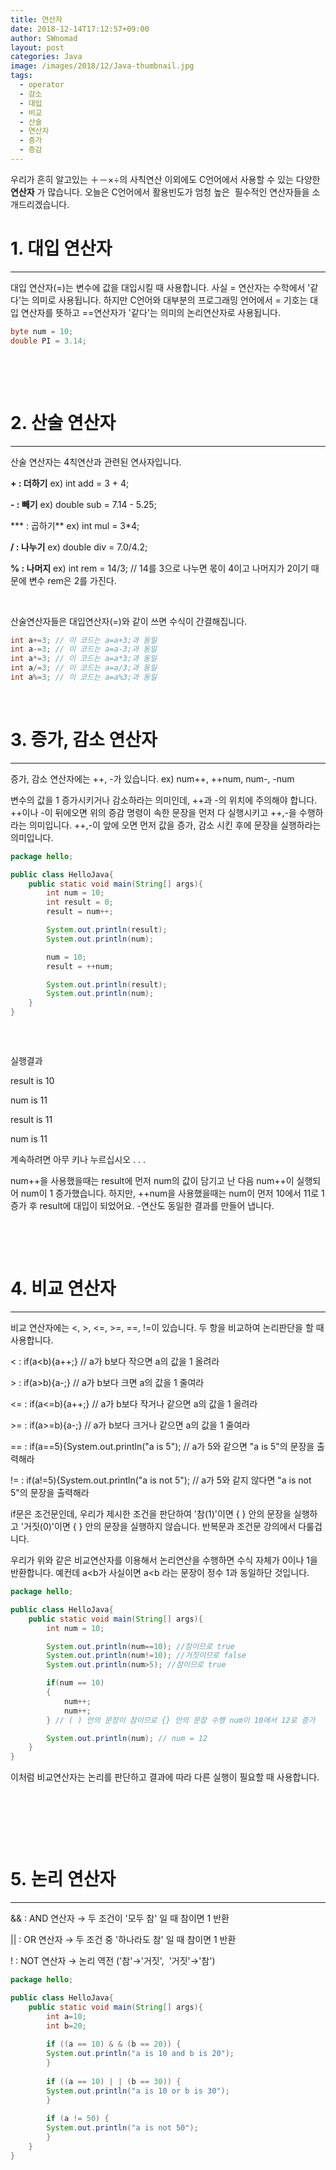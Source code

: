 ```yaml
---
title: 연산자
date: 2018-12-14T17:12:57+09:00
author: SWnomad
layout: post
categories: Java
image: /images/2018/12/Java-thumbnail.jpg
tags:
  - operator
  - 감소
  - 대입
  - 비교
  - 산술
  - 연산자
  - 증가
  - 증감
---
```

우리가 흔히 알고있는 ＋－×÷의 사칙연산 이외에도 C언어에서 사용할 수 있는 다양한 **연산자** 가 많습니다. 오늘은 C언어에서 활용빈도가 엄청 높은  필수적인 연산자들을 소개드리겠습니다.

# 1. 대입 연산자

* * *

대입 연산자(=)는 변수에 값을 대입시킬 때 사용합니다. 사실 = 연산자는 수학에서 '같다'는 의미로 사용됩니다. 하지만 C언어와 대부분의 프로그래밍 언어에서 = 기호는 대입 연산자를 뜻하고 ==연산자가 '같다'는 의미의 논리연산자로 사용됩니다.

~~~ java
byte num = 10;
double PI = 3.14;
~~~

&nbsp;

&nbsp;

# 2. 산술 연산자

* * *

산술 연산자는 4칙연산과 관련된 연사자입니다.

**+ : 더하기** ex) int add = 3 + 4;

**- : 빼기** ex) double sub = 7.14 - 5.25;

*** : 곱하기** ex) int mul = 3*4;

**/ : 나누기** ex) double div = 7.0/4.2;

**% : 나머지** ex) int rem = 14/3; // 14를 3으로 나누면 몫이 4이고 나머지가 2이기 때문에 변수 rem은 2를 가진다.

&nbsp;

산술연산자들은 대입연산자(=)와 같이 쓰면 수식이 간결해집니다.

~~~ java
int a+=3; // 이 코드는 a=a+3;과 동일
int a-=3; // 이 코드는 a=a-3;과 동일
int a*=3; // 이 코드는 a=a*3;과 동일
int a/=3; // 이 코드는 a=a/3;과 동일
int a%=3; // 이 코드는 a=a%3;과 동일
~~~

&nbsp;

# 

# 3. 증가, 감소 연산자

* * *

증가, 감소 연산자에는 ++, -가 있습니다. ex) num++, ++num, num-, -num

변수의 값을 1 증가시키거나 감소하라는 의미인데, ++과 -의 위치에 주의해야 합니다. ++이나 -이 뒤에오면 위의 증감 명령이 속한 문장을 먼저 다 실행시키고 ++,-을 수행하라는 의미입니다. ++,-이 앞에 오면 먼저 값을 증가, 감소 시킨 후에 문장을 실행하라는 의미입니다.

~~~ java
package hello;

public class HelloJava{
    public static void main(String[] args){
        int num = 10;
        int result = 0;
        result = num++;

        System.out.println(result);
        System.out.println(num);

        num = 10;
        result = ++num;

        System.out.println(result);
        System.out.println(num);
    }
}
~~~

~~~ java

~~~

&nbsp;

실행결과

result is 10


num is 11




result is 11


num is 11


계속하려면 아무 키나 누르십시오 . . .</pre>

num++을 사용했을때는 result에 먼저 num의 값이 담기고 난 다음 num++이 실행되어 num이 1 증가했습니다. 하지만, ++num을 사용했을때는 num이 먼저 10에서 11로 1 증가 후 result에 대입이 되었어요. -연산도 동일한 결과를 만들어 냅니다.

&nbsp;

&nbsp;

# 

# 4. 비교 연산자

* * *

비교 연산자에는 <, >, <=, >=, ==, !=이 있습니다. 두 항을 비교하여 논리판단을 할 때 사용합니다.

\< : if(a<b){a++;} // a가 b보다 작으면 a의 값을 1 올려라

\> : if(a>b){a-;} // a가 b보다 크면 a의 값을 1 줄여라

\<= : if(a<=b){a++;} // a가 b보다 작거나 같으면 a의 값을 1 올려라

\>= : if(a>=b){a-;} // a가 b보다 크거나 같으면 a의 값을 1 줄여라

== : if(a==5){System.out.println("a is 5"); // a가 5와 같으면 "a is 5"의 문장을 출력해라

!= : if(a!=5){System.out.println("a is not 5"); // a가 5와 같지 않다면 "a is not 5"의 문장을 출력해라

if문은 조건문인데, 우리가 제시한 조건을 판단하여 '참(1)'이면 { } 안의 문장을 실행하고 '거짓(0)'이면 { } 안의 문장을 실행하지 않습니다. 반복문과 조건문 강의에서 다룰겁니다.

우리가 위와 같은 비교연산자를 이용해서 논리연산을 수행하면 수식 자체가 0이나 1을 반환합니다. 예컨데 a<b가 사실이면 a<b 라는 문장이 정수 1과 동일하단 것입니다.

~~~ java
package hello;

public class HelloJava{
    public static void main(String[] args){
        int num = 10;

        System.out.println(num==10); //참이므로 true
        System.out.println(num!=10); //거짓이므로 false
        System.out.println(num>5); //참이므로 true

        if(num == 10)
        {
            num++;
            num++;
        } // ( ) 안의 문장이 참이므로 {} 안의 문장 수행 num이 10에서 12로 증가

        System.out.println(num); // num = 12
    }
}
~~~

이처럼 비교연산자는 논리를 판단하고 결과에 따라 다른 실행이 필요할 때 사용합니다.

&nbsp;

&nbsp;

&nbsp;

# 5. 논리 연산자

* * *

&& : AND 연산자 → 두 조건이 '모두 참' 일 때 참이면 1 반환

\|\| : OR 연산자 → 두 조건 중 '하나라도 참' 일 때 참이면 1 반환

! : NOT 연산자 → 논리 역전 ('참'→'거짓',  '거짓'→'참')

~~~ java
package hello;

public class HelloJava{
    public static void main(String[] args){
        int a=10;
        int b=20;
        
        if ((a == 10) & & (b == 20)) {
        System.out.println("a is 10 and b is 20");
        }
        
        if ((a == 10) | | (b == 30)) {
        System.out.println("a is 10 or b is 30");
        }
        
        if (a != 50) {
        System.out.println("a is not 50");
        }
    }
}
~~~